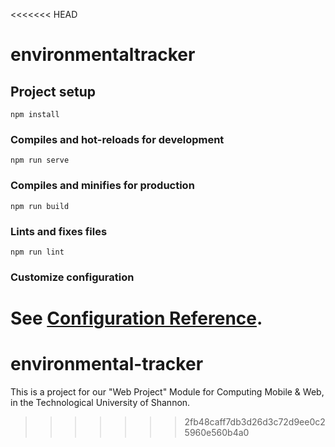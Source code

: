<<<<<<< HEAD
# environmentaltracker

## Project setup
```
npm install
```

### Compiles and hot-reloads for development
```
npm run serve
```

### Compiles and minifies for production
```
npm run build
```

### Lints and fixes files
```
npm run lint
```

### Customize configuration
See [Configuration Reference](https://cli.vuejs.org/config/).
=======
# environmental-tracker
This is a project for our "Web Project" Module for Computing Mobile &amp; Web, in the Technological University of Shannon.
>>>>>>> 2fb48caff7db3d26d3c72d9ee0c25960e560b4a0
